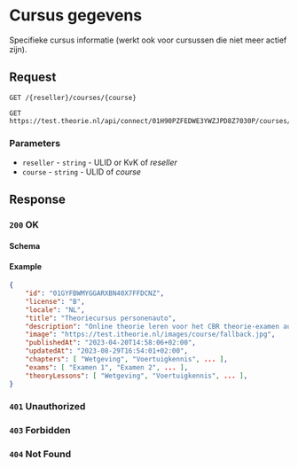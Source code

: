 # Cursus gegevens
Specifieke cursus informatie (werkt ook voor cursussen die niet meer actief zijn).

## Request
```http
GET /{reseller}/courses/{course}
```
```http
GET https://test.theorie.nl/api/connect/01H90PZFEDWE3YWZJPD8Z7030P/courses/01GYFBWMYGGARXBN40X7FFDCNZ
```

### Parameters
* `reseller` - `string` - ULID or KvK of <dfn>reseller</dfn>
* `course` - `string` - ULID of <dfn>course</dfn>

## Response
### `200` OK

#### Schema
#### Example
```json
{
    "id": "01GYFBWMYGGARXBN40X7FFDCNZ",
    "license": "B",
    "locale": "NL",
    "title": "Theoriecursus personenauto",
    "description": "Online theorie leren voor het CBR theorie-examen auto, motor, scooter, snorfiets, bromfiets, speed-pedelec of brommobiel.",
    "image": "https://test.itheorie.nl/images/course/fallback.jpg",
    "publishedAt": "2023-04-20T14:58:06+02:00",
    "updatedAt": "2023-08-29T16:54:01+02:00",
    "chapters": [ "Wetgeving", "Voertuigkennis", ... ],
    "exams": [ "Examen 1", "Examen 2", ... ],
    "theoryLessons": [ "Wetgeving", "Voertuigkennis", ... ],
}
```

### `401` Unauthorized
### `403` Forbidden
### `404` Not Found
